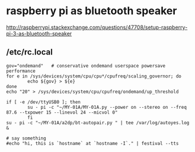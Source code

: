 # raspberry pi as bluetooth speaker

http://raspberrypi.stackexchange.com/questions/47708/setup-raspberry-pi-3-as-bluetooth-speaker

## /etc/rc.local
```
gov="ondemand"   # conservative ondemand userspace powersave performance
for e in /sys/devices/system/cpu/cpu*/cpufreq/scaling_governor; do
        echo ${gov} > ${e}
done
echo "20" > /sys/devices/system/cpu/cpufreq/ondemand/up_threshold

if [ -e /dev/ttyUSB0 ]; then
        su - pi -c "~/MY-01A/MY-01A.py --power on --stereo on --freq 87.6 --txpower 15 --linevol 24 --micvol 0"
        fi
su - pi -c "~/MY-01A/a2dp/bt-autopair.py " | tee /var/log/autoyes.log &

# say something
#echo "hi, this is `hostname` at `hostname -I`." | festival --tts
```